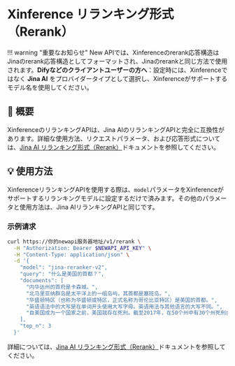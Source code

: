 # Xinference リランキング形式（Rerank）

!!! warning "重要なお知らせ"
    New APIでは、Xinferenceのrerank応答構造はJinaのrerank応答構造としてフォーマットされ、Jinaのrerankと同じ方法で使用されます。**Difyなどのクライアントユーザーの方へ**：設定時には、Xinferenceではなく **Jina AI** をプロバイダータイプとして選択し、Xinferenceがサポートするモデル名を使用してください。

## 📝 概要

XinferenceのリランキングAPIは、Jina AIのリランキングAPIと完全に互換性があります。詳細な使用方法、リクエストパラメータ、および応答形式については、[Jina AI リランキング形式（Rerank）](jinaai-rerank.md)ドキュメントを参照してください。

## 💡 使用方法

XinferenceリランキングAPIを使用する際は、`model`パラメータをXinferenceがサポートするリランキングモデルに設定するだけで済みます。その他のパラメータと使用方法は、Jina AIリランキングAPIと同じです。

### 示例请求

```bash
curl https://你的newapi服务器地址/v1/rerank \
  -H "Authorization: Bearer $NEWAPI_API_KEY" \
  -H "Content-Type: application/json" \
  -d '{
    "model": "jina-reranker-v2",
    "query": "什么是美国的首都？",
    "documents": [
      "内华达州的首府是卡森城。",
      "北马里亚纳群岛是太平洋上的一组岛屿，其首都是塞班岛。",
      "华盛顿特区（也称为华盛顿或特区，正式名称为哥伦比亚特区）是美国的首都。",
      "英语语法中的大写是在单词开头使用大写字母。英语用法与其他语言的大写不同。",
      "自美国成为一个国家之前，美国就存在死刑。截至2017年，在50个州中有30个州死刑合法。"
    ],
    "top_n": 3
  }'
```

詳細については、[Jina AI リランキング形式（Rerank）](jinaai-rerank.md)ドキュメントを参照してください。